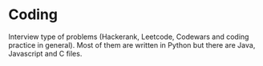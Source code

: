 # Coding
Interview type of problems (Hackerank, Leetcode, Codewars and coding practice in general). Most of them are written in Python but there are Java, Javascript and C files.
